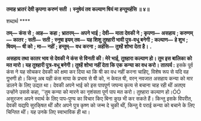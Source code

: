 **तमाह भ्रातरं देवी कृपणा करुणं सती ।** **स्नुषेयं तव कल्याण षियं मा हन्तुमर्हसि ॥ ४॥** 

शब्दार्थ **** 

**तम्—** **कंस से** **; आह—** **कहा** **; भ्रातरम्—** **अपने भाई** **; देवी—** **माता देवकी ने** **; कृपणा—** **असहाय** **; करुणम्—** **कातर** **; सती—** **सती** **; स्नुषा इयम् तव—** **यह शिशु तुश्हारी भावी पुत्र-वधू बनेगी** **; कल्याण—** **हे शुभ** **; षियम्—** **षी को** **; मा—** **नहीं** **; हन्तुम्—** **वध** **करना** **; अर्हसि—** **तुश्हें शोभा देता है।** **.** 

**असहाय तथा कातर भाव से देवकी ने कंस से विनती की : मेरे भाई, तुश्हारा कल्याण हो।** **तुम इस बालिका को मत मारो। यह तुश्हारी पुत्र-वधू बनेगी। तुश्हें शोभा नहीं देता कि एक** **कन्या का वध करो।** **तात्पर्य :** इसके पूर्व कंस ने यह सोचकर देवकी को क्षमा कर दिया था कि षी का वध नहीं करना चाहिए, विशेष रूप से यदि वह गॢभणी हो। किन्तु अब यही कंस माया के प्रभाव से षी को, न केवल षी, वरन् नवजात असहाय कन्या को मार डालने के लिए उद्यत था। देवकी अपने भाई को इस पापपूर्ण जघन्य कृत्य से बचाना चाह रही थीं अतएव उन्होंने उससे कहा, ''तुम कन्या को मारने का नृशंसता पूर्ण पाप मत करो। तुश्हारा कल्याण हो।ÓÓ असुरजन अपने स्वार्थ के लिए पाप-पुण्य का विचार किए बिना कुछ भी कर सकते हैं। किन्तु इसके विपरीत, देवकी यद्यपि सुरकि्षत थीं और अपने पुत्र कृष्ण को जन्म दे चुकी थीं, किन्तु वे पराई कन्या को बचाने के लिए चिन्तित थीं। यह उनके लिए स्वाभाविक ही था।  